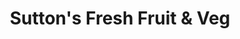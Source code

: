 ---
title: "Sutton's Fresh Fruit & Veg"
url: /dublin/suttons-fresh-fruit-und-veg/
shop: Gemüse & Obst
---
